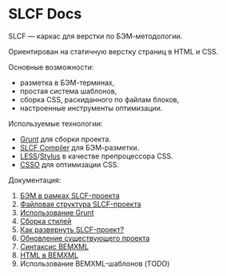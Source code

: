 SLCF Docs
=========

SLCF — каркас для верстки по БЭМ-методологии.

Ориентирован на статичную верстку страниц в HTML и CSS.

Основные возможности:

- разметка в БЭМ-терминах,
- простая система шаблонов,
- сборка CSS, раскиданного по файлам блоков,
- настроенные инструменты оптимизации.

Используемые технологии: 

- [Grunt](https://github.com/gruntjs/grunt) для сборки проекта.
- [SLCF Compiler](https://github.com/bivihoba/slcf-compiler) для БЭМ-разметки.
- [LESS](https://github.com/less/less.js/)/[Stylus](https://github.com/learnboost/stylus) в качестве препроцессора CSS.
- [CSSO](https://github.com/css/csso/) для оптимизации CSS.


Документация:

1. [БЭМ в рамках SLCF-проекта](theory.md)
2. [Файловая структура SLCF-проекта](file-system.md)
3. [Использование Grunt](grunt.md)
4. [Сборка стилей](css.md)
5. [Как развернуть SLCF-проект?](installation.md)
6. [Обновление существующего проекта](update.md)
7. [Синтаксис BEMXML](bemxml.md)
8. [HTML в BEMXML](html.md)
9. Использование BEMXML-шаблонов (TODO)

